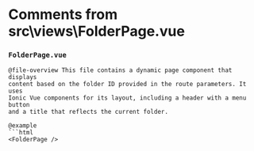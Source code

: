 # Comments from src\views\FolderPage.vue

### `FolderPage.vue`

```
@file-overview This file contains a dynamic page component that displays
content based on the folder ID provided in the route parameters. It uses
Ionic Vue components for its layout, including a header with a menu button
and a title that reflects the current folder.

@example
```html
<FolderPage />
```
```


